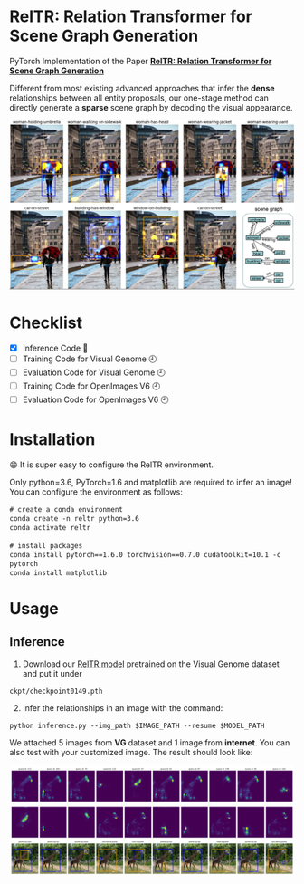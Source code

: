 # RelTR: Relation Transformer for Scene Graph Generation

PyTorch Implementation of the Paper [**RelTR: Relation Transformer for Scene Graph Generation**](https://arxiv.org/abs/2201.11460)

Different from most existing advanced approaches that infer the **dense** relationships between all entity proposals, our one-stage method can directly generate a **sparse** scene graph by decoding the visual appearance.

<p align="center">
  <img src="demo/demo.png">
</p>

# Checklist

- [x] Inference Code :tada:
- [ ] Training Code for Visual Genome :clock9:
- [ ] Evaluation Code for Visual Genome :clock9:
- [ ] Training Code for OpenImages V6 :clock9:
- [ ] Evaluation Code for OpenImages V6 :clock9:

# Installation
:smile: It is super easy to configure the RelTR environment.

Only python=3.6, PyTorch=1.6 and matplotlib are required to infer an image!
You can configure the environment as follows:
```
# create a conda environment 
conda create -n reltr python=3.6
conda activate reltr

# install packages
conda install pytorch==1.6.0 torchvision==0.7.0 cudatoolkit=10.1 -c pytorch
conda install matplotlib
```

# Usage

## Inference
1. Download our [RelTR model](https://drive.google.com/file/d/1id6oD_iwiNDD6HyCn2ORgRTIKkPD3tUD/view) pretrained on the Visual Genome dataset and put it under 
```
ckpt/checkpoint0149.pth
```
2. Infer the relationships in an image with the command:
```
python inference.py --img_path $IMAGE_PATH --resume $MODEL_PATH
```
We attached 5 images from **VG** dataset and 1 image from **internet**. You can also test with your customized image. The result should look like:
<p align="center">
  <img src="demo/vg1_pred.png">
</p>

